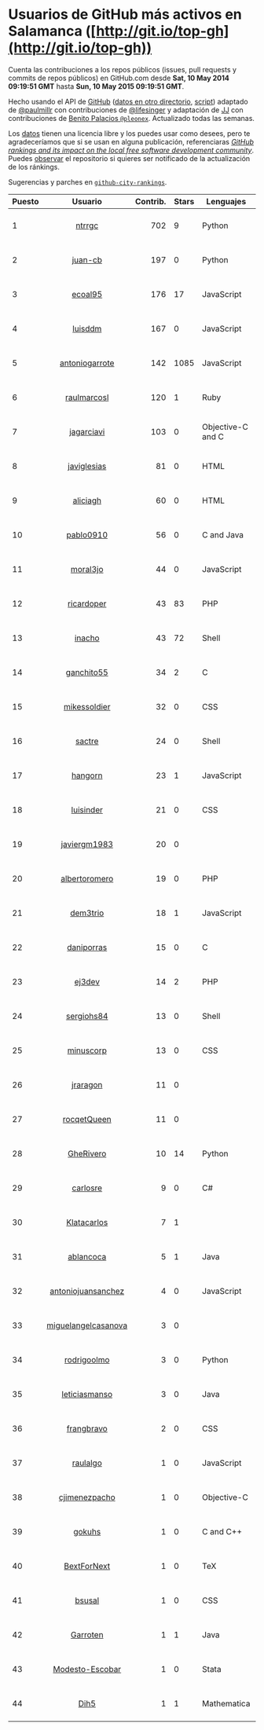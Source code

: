 # Usuarios de GitHub más activos en Salamanca ([http://git.io/top-gh](http://git.io/top-gh))



  Cuenta las contribuciones a los repos públicos (issues, pull requests y commits de repos públicos) en GitHub.com desde  **Sat, 10 May 2014 09:19:51 GMT** hasta **Sun, 10 May 2015 09:19:51 GMT**.

  Hecho usando el API de [GitHub](http://github.com) ([datos en otro directorio](https://github.com/JJ/top-github-users-data/tree/master/data), [script](https://github.com/JJ/top-github-users)) adaptado de [@paulmillr](https://github.com/paulmillr) con contribuciones de [@lifesinger](https://github.com/lifesinger) y adaptación de [JJ](http://jj.github.io) con contribuciones de [Benito Palacios `@pleonex`](http://github.com/pleonex). Actualizado todas las semanas.

  Los [datos](https://github.com/JJ/top-github-users-data/tree/master/data) tienen una licencia libre y los puedes usar como desees, pero te agradeceríamos que si se usan en alguna publicación, referenciaras [*GitHub rankings and its impact on the local free software development community*](https://thewinnower.com/papers/github-rankings-and-its-impact-on-the-local-free-software-development-community). Puedes [observar](https://github.com/JJ/top-github-users-data/subscription) el repositorio si quieres ser notificado de la actualización de los ránkings. 

  Sugerencias y parches en [`github-city-rankings`](http://github.com/JJ/github-city-rankings). 


| Puesto   |  Usuario  |Contrib.| Stars | Lenguajes   |      Lugar      |  Avatar  |
|----------|:---------:|-------:|-------|-------------|:---------------:|----------|
| 1 | [ntrrgc](https://github.com/ntrrgc) | 702 | 9 | Python | Salamanca, Spain | <img src='https://avatars0.githubusercontent.com/u/1002436?v=3&s=64' width='64' height='64' title='Juan Luis Boya García'> |
| 2 | [juan-cb](https://github.com/juan-cb) | 197 | 0 | Python | Salamanca (Spain) | <img src='https://avatars0.githubusercontent.com/u/2938045?v=3&s=64' width='64' height='64' title='juancb'> |
| 3 | [ecoal95](https://github.com/ecoal95) | 176 | 17 | JavaScript | Salamanca, Spain | <img src='https://avatars2.githubusercontent.com/u/1323194?v=3&s=64' width='64' height='64' title='Emilio Cobos Álvarez'> |
| 4 | [luisddm](https://github.com/luisddm) | 167 | 0 | JavaScript | Salamanca, CyL, Spain | <img src='https://avatars2.githubusercontent.com/u/2978951?v=3&s=64' width='64' height='64' title='Luis de Dios Martín'> |
| 5 | [antoniogarrote](https://github.com/antoniogarrote) | 142 | 1085 | JavaScript | London UK / Salamanca Spain | <img src='https://avatars2.githubusercontent.com/u/8277?v=3&s=64' width='64' height='64' title='Antonio Garrote'> |
| 6 | [raulmarcosl](https://github.com/raulmarcosl) | 120 | 1 | Ruby | Salamanca & Madrid | <img src='https://avatars1.githubusercontent.com/u/906966?v=3&s=64' width='64' height='64' title='Raúl Marcos Lorenzo'> |
| 7 | [jagarciavi](https://github.com/jagarciavi) | 103 | 0 | Objective-C and C | Salamanca, Spain | <img src='https://avatars3.githubusercontent.com/u/1713002?v=3&s=64' width='64' height='64' title='José A. García'> |
| 8 | [javiglesias](https://github.com/javiglesias) | 81 | 0 | HTML | Salamanca | <img src='https://avatars0.githubusercontent.com/u/9042602?v=3&s=64' width='64' height='64' title='Javier Iglesias'> |
| 9 | [aliciagh](https://github.com/aliciagh) | 60 | 0 | HTML | Salamanca | <img src='https://avatars1.githubusercontent.com/u/1325629?v=3&s=64' width='64' height='64' title='Alicia García Holgado'> |
| 10 | [pablo0910](https://github.com/pablo0910) | 56 | 0 | C and Java | Salamanca, Castilla y León, Spain | <img src='https://avatars2.githubusercontent.com/u/10597157?v=3&s=64' width='64' height='64' title='Pablo Jimenez Tocino'> |
| 11 | [moral3jo](https://github.com/moral3jo) | 44 | 0 | JavaScript | Salamanca | <img src='https://avatars2.githubusercontent.com/u/524380?v=3&s=64' width='64' height='64' title='Roberto'> |
| 12 | [ricardoper](https://github.com/ricardoper) | 43 | 83 | PHP | Salamanca | <img src='https://avatars1.githubusercontent.com/u/5161172?v=3&s=64' width='64' height='64' title='Ricardo Pereira'> |
| 13 | [inacho](https://github.com/inacho) | 43 | 72 | Shell | Salamanca, Spain | <img src='https://avatars1.githubusercontent.com/u/742624?v=3&s=64' width='64' height='64' title='Ignacio de Tomás'> |
| 14 | [ganchito55](https://github.com/ganchito55) | 34 | 2 | C | Salamanca | <img src='https://avatars1.githubusercontent.com/u/4716972?v=3&s=64' width='64' height='64' title='Jorge Durán'> |
| 15 | [mikessoldier](https://github.com/mikessoldier) | 32 | 0 | CSS | Salamanca | <img src='https://avatars0.githubusercontent.com/u/5755381?v=3&s=64' width='64' height='64' title='Abiel Flrs'> |
| 16 | [sactre](https://github.com/sactre) | 24 | 0 | Shell | Salamanca, spain | <img src='https://avatars1.githubusercontent.com/u/1525697?v=3&s=64' width='64' height='64' title='Carlos'> |
| 17 | [hangorn](https://github.com/hangorn) | 23 | 1 | JavaScript | Salamanca, Spain | <img src='https://avatars2.githubusercontent.com/u/1859559?v=3&s=64' width='64' height='64' title='Javier'> |
| 18 | [luisinder](https://github.com/luisinder) | 21 | 0 | CSS | Salamanca (Spain) | <img src='https://avatars1.githubusercontent.com/u/6973356?v=3&s=64' width='64' height='64' title='Luis Cajigas'> |
| 19 | [javiergm1983](https://github.com/javiergm1983) | 20 | 0 |  | Salamanca | <img src='https://avatars2.githubusercontent.com/u/9530227?v=3&s=64' width='64' height='64' title='Javier Gomez'> |
| 20 | [albertoromero](https://github.com/albertoromero) | 19 | 0 | PHP | Salamanca | <img src='https://avatars3.githubusercontent.com/u/8500497?v=3&s=64' width='64' height='64' title='Alberto Romero'> |
| 21 | [dem3trio](https://github.com/dem3trio) | 18 | 1 | JavaScript | Salamanca | <img src='https://avatars3.githubusercontent.com/u/770253?v=3&s=64' width='64' height='64' title='Daniel González'> |
| 22 | [daniporras](https://github.com/daniporras) | 15 | 0 | C | Salamanca, Spain | <img src='https://avatars2.githubusercontent.com/u/1733336?v=3&s=64' width='64' height='64' title='Dani'> |
| 23 | [ej3dev](https://github.com/ej3dev) | 14 | 2 | PHP | Salamanca (Spain) | <img src='https://avatars0.githubusercontent.com/u/7468941?v=3&s=64' width='64' height='64' title='Emilio José Jiménez'> |
| 24 | [sergiohs84](https://github.com/sergiohs84) | 13 | 0 | Shell | Salamanca, Spain | <img src='https://avatars1.githubusercontent.com/u/11694066?v=3&s=64' width='64' height='64' title='Sergio Hernández'> |
| 25 | [minuscorp](https://github.com/minuscorp) | 13 | 0 | CSS | Salamanca, Spain | <img src='https://avatars2.githubusercontent.com/u/3819883?v=3&s=64' width='64' height='64' title='Jorge'> |
| 26 | [jraragon](https://github.com/jraragon) | 11 | 0 |  | Salamanca | <img src='https://avatars0.githubusercontent.com/u/5907724?v=3&s=64' width='64' height='64' title='Jesus Rodriguez-Aragon'> |
| 27 | [rocqetQueen](https://github.com/rocqetQueen) | 11 | 0 |  | Salamanca | <img src='https://avatars2.githubusercontent.com/u/5708398?v=3&s=64' width='64' height='64' title='Alexandra'> |
| 28 | [GheRivero](https://github.com/GheRivero) | 10 | 14 | Python | Salamanca, SPAIN) | <img src='https://avatars2.githubusercontent.com/u/246245?v=3&s=64' width='64' height='64' title='Ghe Rivero'> |
| 29 | [carlosre](https://github.com/carlosre) | 9 | 0 | C# | Salamanca | <img src='https://avatars3.githubusercontent.com/u/6207629?v=3&s=64' width='64' height='64' title='Carlos Rodríguez'> |
| 30 | [Klatacarlos](https://github.com/Klatacarlos) | 7 | 1 |  | Salamanca, Spain | <img src='https://avatars2.githubusercontent.com/u/12030091?v=3&s=64' width='64' height='64' title='Carlos Oleaga'> |
| 31 | [ablancoca](https://github.com/ablancoca) | 5 | 1 | Java | Salamanca, Spain | <img src='https://avatars1.githubusercontent.com/u/11585737?v=3&s=64' width='64' height='64' title='Álvaro Blanco'> |
| 32 | [antoniojuansanchez](https://github.com/antoniojuansanchez) | 4 | 0 | JavaScript | Salamanca | <img src='https://avatars3.githubusercontent.com/u/5586585?v=3&s=64' width='64' height='64' title='Antonio Juan'> |
| 33 | [miguelangelcasanova](https://github.com/miguelangelcasanova) | 3 | 0 |  | Salamanca (Spain) | <img src='https://avatars0.githubusercontent.com/u/705695?v=3&s=64' width='64' height='64' title='Miguel Ángel Casanova'> |
| 34 | [rodrigoolmo](https://github.com/rodrigoolmo) | 3 | 0 | Python | Salamanca | <img src='https://avatars1.githubusercontent.com/u/719905?v=3&s=64' width='64' height='64' title='Rodrigo Olmo'> |
| 35 | [leticiasmanso](https://github.com/leticiasmanso) | 3 | 0 | Java | Salamanca | <img src='https://avatars0.githubusercontent.com/u/10135662?v=3&s=64' width='64' height='64' title='Leticia'> |
| 36 | [frangbravo](https://github.com/frangbravo) | 2 | 0 | CSS | Salamanca | <img src='https://avatars1.githubusercontent.com/u/5131557?v=3&s=64' width='64' height='64' title='Francisco García'> |
| 37 | [raulalgo](https://github.com/raulalgo) | 1 | 0 | JavaScript | Salamanca, Spain | <img src='https://avatars1.githubusercontent.com/u/8058228?v=3&s=64' width='64' height='64' title='Raúl Álvarez González'> |
| 38 | [cjimenezpacho](https://github.com/cjimenezpacho) | 1 | 0 | Objective-C | Salamanca, Spain | <img src='https://avatars0.githubusercontent.com/u/2428271?v=3&s=64' width='64' height='64' title='Carlos Jiménez Pacho'> |
| 39 | [gokuhs](https://github.com/gokuhs) | 1 | 0 | C and C++ | Salamanca (Spain) | <img src='https://avatars3.githubusercontent.com/u/1607409?v=3&s=64' width='64' height='64' title='Jesús Sánchez Sánchez'> |
| 40 | [BextForNext](https://github.com/BextForNext) | 1 | 0 | TeX | Valencia/Salamanca | <img src='https://avatars0.githubusercontent.com/u/8604080?v=3&s=64' width='64' height='64' title='The Barium Experirment with Xenon TPC (BEXT)'> |
| 41 | [bsusal](https://github.com/bsusal) | 1 | 0 | CSS | Salamanca | <img src='https://avatars2.githubusercontent.com/u/6797598?v=3&s=64' width='64' height='64' title='BlackBerry Developers Salamanca'> |
| 42 | [Garroten](https://github.com/Garroten) | 1 | 1 | Java | Madrid - Salamanca (Spain) | <img src='https://avatars2.githubusercontent.com/u/9264?v=3&s=64' width='64' height='64' title='Rafael Garrote Hernández'> |
| 43 | [Modesto-Escobar](https://github.com/Modesto-Escobar) | 1 | 0 | Stata | Salamanca | <img src='https://avatars0.githubusercontent.com/u/8851672?v=3&s=64' width='64' height='64' title='Modesto Escobar'> |
| 44 | [Dih5](https://github.com/Dih5) | 1 | 1 | Mathematica | Salamanca, Spain | <img src='https://avatars1.githubusercontent.com/u/12070738?v=3&s=64' width='64' height='64' title='Guillermo Hernández'> |
